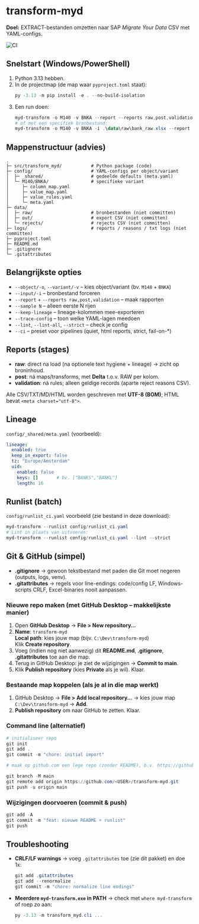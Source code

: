 # transform-myd
**Doel:** EXTRACT-bestanden omzetten naar SAP *Migrate Your Data* CSV met YAML-configs.

![CI](https://github.com/<YOUR_GITHUB_USERNAME>/transform-myd/actions/workflows/ci.yml/badge.svg)

## Snelstart (Windows/PowerShell)
1) Python 3.13 hebben.
2) In de projectmap (de map waar `pyproject.toml` staat):
   ```powershell
   py -3.13 -m pip install -e . --no-build-isolation
   ```
3) Een run doen:
   ```powershell
   myd-transform -o M140 -v BNKA --report --reports raw,post,validation --no-txt-log
   # of met een specifiek bronbestand:
   myd-transform -o M140 -v BNKA -i .\data\raw\bank_raw.xlsx --report --reports raw,post,validation
   ```

## Mappenstructuur (advies)
```
.
├─ src/transform_myd/           # Python package (code)
├─ config/                      # YAML-configs per object/variant
│  ├─ _shared/                  # gedeelde defaults (meta.yaml)
│  └─ M140/BNKA/                # specifieke variant
│     ├─ column_map.yaml
│     ├─ value_map.yaml
│     ├─ value_rules.yaml
│     └─ meta.yaml
├─ data/
│  ├─ raw/                      # bronbestanden (niet committen)
│  ├─ out/                      # export CSV (niet committen)
│  └─ rejects/                  # rejects CSV (niet committen)
├─ logs/                        # reports / reasons / txt logs (niet committen)
├─ pyproject.toml
├─ README.md
├─ .gitignore
└─ .gitattributes
```

## Belangrijkste opties
- `--object/-o`, `--variant/-v` – kies object/variant (bv. `M140` + `BNKA`)
- `--input/-i` – bronbestand forceren
- `--report` + `--reports raw,post,validation` – maak rapporten
- `--sample N` – alleen eerste N rijen
- `--keep-lineage` – lineage-kolommen mee-exporteren
- `--trace-config` – toon welke YAML-lagen meedoen
- `--lint`, `--lint-all`, `--strict` – check je config
- `--ci` – preset voor pipelines (quiet, html reports, strict, fail-on-*)

## Reports (stages)
- **raw**: direct na load (na optionele text hygiene + lineage) → zicht op broninhoud.
- **post**: ná maps/transforms, met **Delta** t.o.v. RAW per kolom.
- **validation**: ná rules; alleen geldige records (aparte reject reasons CSV).

Alle CSV/TXT/MD/HTML worden geschreven met **UTF-8 (BOM)**; HTML bevat `<meta charset="utf-8">`.

## Lineage
`config/_shared/meta.yaml` (voorbeeld):
```yaml
lineage:
  enabled: true
  keep_in_export: false
  tz: "Europe/Amsterdam"
  uid:
    enabled: false
    keys: []       # bv. ["BANKS","BANKL"]
    length: 16
```

## Runlist (batch)
`config/runlist_ci.yaml` voorbeeld (zie bestand in deze download):
```powershell
myd-transform --runlist config/runlist_ci.yaml
# Lint in plaats van uitvoeren:
myd-transform --runlist config/runlist_ci.yaml --lint --strict
```

## Git & GitHub (simpel)
- **.gitignore** → gewoon tekstbestand met paden die Git moet negeren (outputs, logs, venv).
- **.gitattributes** → regels voor line-endings: code/config LF, Windows-scripts CRLF, Excel-binaries nooit aanpassen.

### Nieuwe repo maken (met GitHub Desktop – makkelijkste manier)
1. Open **GitHub Desktop** → **File > New repository…**
2. **Name**: `transform-myd`  
   **Local path**: kies jouw map (bijv. `C:\Dev\transform-myd`)  
   Klik **Create repository**.
3. Voeg (indien nog niet aanwezig) dit **README.md**, **.gitignore**, **.gitattributes** toe aan die map.
4. Terug in GitHub Desktop: je ziet de wijzigingen → **Commit to main**.
5. Klik **Publish repository** (kies **Private** als je wil). Klaar.

### Bestaande map koppelen (als je al in die map werkt)
1. GitHub Desktop → **File > Add local repository…** → kies jouw map `C:\Dev\transform-myd` → **Add**.
2. **Publish repository** om naar GitHub te zetten. Klaar.

### Command line (alternatief)
```powershell
# initialiseer repo
git init
git add .
git commit -m "chore: initial import"

# maak op github.com een lege repo (zonder README), b.v. https://github.com/<USER>/transform-myd

git branch -M main
git remote add origin https://github.com/<USER>/transform-myd.git
git push -u origin main
```

### Wijzigingen doorvoeren (commit & push)
```powershell
git add -A
git commit -m "feat: nieuwe README + runlist"
git push
```

## Troubleshooting
- **CRLF/LF warnings** → voeg `.gitattributes` toe (zie dit pakket) en doe 1x:
  ```powershell
  git add .gitattributes
  git add --renormalize .
  git commit -m "chore: normalize line endings"
  ```
- **Meerdere `myd-transform.exe` in PATH** → check met `where myd-transform` of roep zo aan:
  ```powershell
  py -3.13 -m transform_myd.cli ...
  ```
